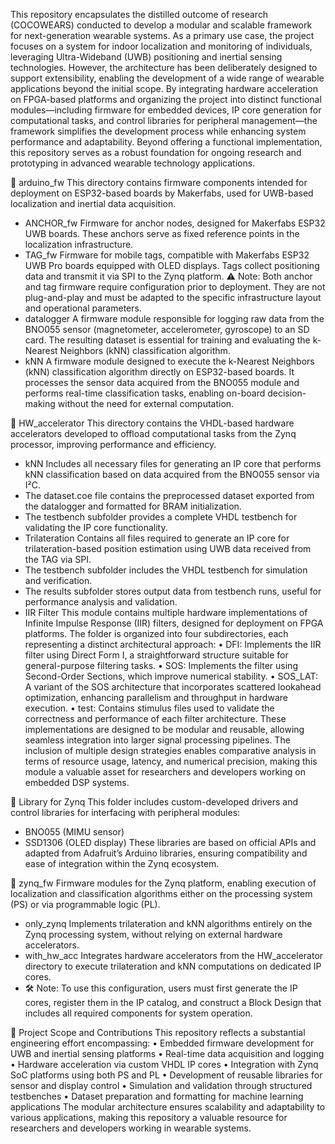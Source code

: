 This repository encapsulates the distilled outcome of research (COCOWEARS) conducted to develop a modular and scalable framework for next-generation wearable systems.
As a primary use case, the project focuses on a system for indoor localization and monitoring of individuals, leveraging Ultra-Wideband (UWB) positioning and inertial sensing technologies. However, the architecture has been deliberately designed to support extensibility, enabling the development of a wide range of wearable applications beyond the initial scope.
By integrating hardware acceleration on FPGA-based platforms and organizing the project into distinct functional modules—including firmware for embedded devices, IP core generation for computational tasks, and control libraries for peripheral management—the framework simplifies the development process while enhancing system performance and adaptability.
Beyond offering a functional implementation, this repository serves as a robust foundation for ongoing research and prototyping in advanced wearable technology applications.


📂 arduino_fw
This directory contains firmware components intended for deployment on ESP32-based boards by Makerfabs, used for UWB-based localization and inertial data acquisition.
-	ANCHOR_fw
Firmware for anchor nodes, designed for Makerfabs ESP32 UWB boards. These anchors serve as fixed reference points in the localization infrastructure.
-	TAG_fw
Firmware for mobile tags, compatible with Makerfabs ESP32 UWB Pro boards equipped with OLED displays. Tags collect positioning data and transmit it via SPI to the Zynq platform.
⚠️ Note: Both anchor and tag firmware require configuration prior to deployment. They are not plug-and-play and must be adapted to the specific infrastructure layout and operational parameters.
-	datalogger
A firmware module responsible for logging raw data from the BNO055 sensor (magnetometer, accelerometer, gyroscope) to an SD card. The resulting dataset is essential for training and evaluating the k-Nearest Neighbors (kNN) classification algorithm.
-	kNN
A firmware module designed to execute the k-Nearest Neighbors (kNN) classification algorithm directly on ESP32-based boards. It processes the sensor data acquired from the BNO055 module and performs real-time classification tasks, enabling on-board decision-making without the need for external computation.


📂 HW_accelerator
This directory contains the VHDL-based hardware accelerators developed to offload computational tasks from the Zynq processor, improving performance and efficiency.

-	kNN
Includes all necessary files for generating an IP core that performs kNN classification based on data acquired from the BNO055 sensor via I²C.
- The dataset.coe file contains the preprocessed dataset exported from the datalogger and formatted for BRAM initialization.
- The testbench subfolder provides a complete VHDL testbench for validating the IP core functionality.
-	Trilateration
Contains all files required to generate an IP core for trilateration-based position estimation using UWB data received from the TAG via SPI.
- The testbench subfolder includes the VHDL testbench for simulation and verification.
- The results subfolder stores output data from testbench runs, useful for performance analysis and validation.
-	IIR Filter
This module contains multiple hardware implementations of Infinite Impulse Response (IIR) filters, designed for deployment on FPGA platforms. The folder is organized into four subdirectories, each representing a distinct architectural approach:
•	DFI: Implements the IIR filter using Direct Form I, a straightforward structure suitable for general-purpose filtering tasks.
•	SOS: Implements the filter using Second-Order Sections, which improve numerical stability.
•	SOS_LAT: A variant of the SOS architecture that incorporates scattered lookahead optimization, enhancing parallelism and throughput in hardware execution.
•	test: Contains stimulus files used to validate the correctness and performance of each filter architecture.
These implementations are designed to be modular and reusable, allowing seamless integration into larger signal processing pipelines. The inclusion of multiple design strategies enables comparative analysis in terms of resource usage, latency, and numerical precision, making this module a valuable asset for researchers and developers working on embedded DSP systems.


📂 Library for Zynq
This folder includes custom-developed drivers and control libraries for interfacing with peripheral modules:
- BNO055 (MIMU sensor)
- SSD1306 (OLED display)
These libraries are based on official APIs and adapted from Adafruit’s Arduino libraries, ensuring compatibility and ease of integration within the Zynq ecosystem.


📂 zynq_fw
Firmware modules for the Zynq platform, enabling execution of localization and classification algorithms either on the processing system (PS) or via programmable logic (PL).
- only_zynq
Implements trilateration and kNN algorithms entirely on the Zynq processing system, without relying on external hardware accelerators. 
- with_hw_acc
Integrates hardware accelerators from the HW_accelerator directory to execute trilateration and kNN computations on dedicated IP cores.
- 🛠️ Note: To use this configuration, users must first generate the IP cores, register them in the IP catalog, and construct a Block Design that includes all required components for system operation.


🧠 Project Scope and Contributions
This repository reflects a substantial engineering effort encompassing:
•	Embedded firmware development for UWB and inertial sensing platforms
•	Real-time data acquisition and logging
•	Hardware acceleration via custom VHDL IP cores
•	Integration with Zynq SoC platforms using both PS and PL
•	Development of reusable libraries for sensor and display control
•	Simulation and validation through structured testbenches
•	Dataset preparation and formatting for machine learning applications
The modular architecture ensures scalability and adaptability to various applications, making this repository a valuable resource for researchers and developers working in wearable systems. 

